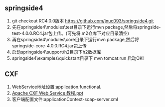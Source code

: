 ## springside4
1. git checkout RC4.0.0版本 https://github.com/jnuc093/springside4.git
2. 先在springside4\modules\test目录下运行mvn package,然后将springside-test-4.0.0.RC4.jar包上传。(可先将.m2仓库下对应目录清空)
3. 再在springside4\modules\core目录下运行mvn package,然后将springside-core-4.0.0.RC4.jar包上传
4. 启动springside4\support\h2目录下h2数据库
5. springside4\examples\quickstart目录下 mvn tomcat:run 启动OK!

## CXF
1. WebService地址设置:application.functional.
2. [Apache CXF Web Service 教程.ppt](http://www.open-open.com/doc/view/031c0c40b42943ce85acac6278a68987)
3. 客户端配置文件:applicationContext-soap-server.xml
